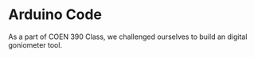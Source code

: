 # Arduino Code
As a part of COEN 390 Class, we challenged ourselves to build an digital goniometer tool.
